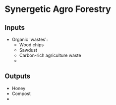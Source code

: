# Synergetic Agro Forestry
## Inputs
* Organic 'wastes':
  * Wood chips
  * Sawdust
  * Carbon-rich agriculture waste
  * 

## Outputs
* Honey
* Compost
* 
